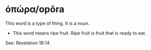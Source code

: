 # ὀπώρα/opōra
This word is a type of thing. It is a noun.

* This word means ripe fruit. Ripe fruit is fruit that is ready to eat.

See: Revelation 18:14
